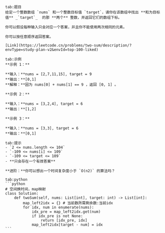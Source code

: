 ````tab
tab:题目
给定一个整数数组 `nums` 和一个整数目标值 `target`，请你在该数组中找出 **和为目标值** _`target`_  的那 **两个** 整数，并返回它们的数组下标。

你可以假设每种输入只会对应一个答案，并且你不能使用两次相同的元素。

你可以按任意顺序返回答案。

[Link](https://leetcode.cn/problems/two-sum/description/?envType=study-plan-v2&envId=top-100-liked)

tab:示例
**示例 1：**

**输入：**nums = [2,7,11,15], target = 9
**输出：**[0,1]
**解释：**因为 nums[0] + nums[1] == 9 ，返回 [0, 1] 。

**示例 2：**

**输入：**nums = [3,2,4], target = 6
**输出：**[1,2]

**示例 3：**

**输入：**nums = [3,3], target = 6
**输出：**[0,1]

tab:提示
- `2 <= nums.length <= 104`
- `-109 <= nums[i] <= 109`
- `-109 <= target <= 109`
- **只会存在一个有效答案**

**进阶：**你可以想出一个时间复杂度小于 `O(n2)` 的算法吗？

tab:python
```python
# 空间换时间，map映射
class Solution:
	def twoSum(self, nums: List[int], target: int) -> List[int]:
		map_left2idx = {} # 当前数所需剩余数:当前idx
		for idx, num in enumerate(nums):
			idx_pre = map_left2idx.get(num)
			if idx_pre is not None:
				return [idx_pre, idx]
			map_left2idx[target - num] = idx
```
````



